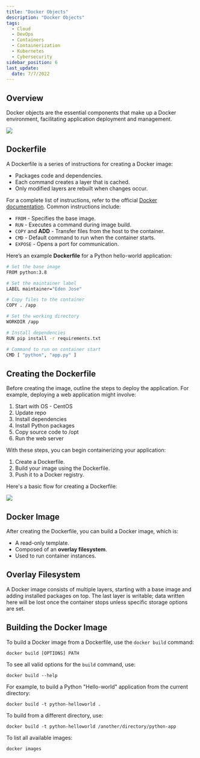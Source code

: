 ```yaml
---
title: "Docker Objects"
description: "Docker Objects"
tags:
  - Cloud
  - DevOps
  - Containers
  - Containerization
  - Kubernetes
  - Cybersecurity
sidebar_position: 6
last_update:
  date: 7/7/2022
---
```



## Overview

Docker objects are the essential components that make up a Docker environment, facilitating application deployment and management.

<div class='img-center'>

![](/img/docs/docker-objects.png)

</div>

## Dockerfile

A Dockerfile is a series of instructions for creating a Docker image:

- Packages code and dependencies.
- Each command creates a layer that is cached.
- Only modified layers are rebuilt when changes occur.

For a complete list of instructions, refer to the official [Docker documentation](https://docs.docker.com/engine/reference/builder/). Common instructions include:

- `FROM` - Specifies the base image.
- `RUN` - Executes a command during image build.
- `COPY` and **ADD** - Transfer files from the host to the container.
- `CMD` - Default command to run when the container starts.
- `EXPOSE` - Opens a port for communication.

Here’s an example **Dockerfile** for a Python hello-world application:

```bash
# Set the base image
FROM python:3.8

# Set the maintainer label
LABEL maintainer="Eden Jose"

# Copy files to the container
COPY . /app

# Set the working directory
WORKDIR /app

# Install dependencies
RUN pip install -r requirements.txt

# Command to run on container start
CMD [ "python", "app.py" ]
```

## Creating the Dockerfile

Before creating the image, outline the steps to deploy the application. For example, deploying a web application might involve:

1. Start with OS - CentOS
2. Update repo
3. Install dependencies
4. Install Python packages
5. Copy source code to /opt
6. Run the web server

With these steps, you can begin containerizing your application:

1. Create a Dockerfile.
2. Build your image using the Dockerfile.
3. Push it to a Docker registry.

Here's a basic flow for creating a Dockerfile:

<div class='img-center'>

![](/img/docs/dockerfilebasicflow.png)

</div>

## Docker Image

After creating the Dockerfile, you can build a Docker image, which is:

- A read-only template.
- Composed of an **overlay filesystem**.
- Used to run container instances.

## Overlay Filesystem

A Docker image consists of multiple layers, starting with a base image and adding installed packages on top. The last layer is writable; data written here will be lost once the container stops unless specific storage options are set.

## Building the Docker Image

To build a Docker image from a Dockerfile, use the `docker build` command:

```docker
docker build [OPTIONS] PATH
```

To see all valid options for the `build` command, use:

```docker
docker build --help
```

For example, to build a Python "Hello-world" application from the current directory:

```docker
docker build -t python-helloworld .
```

To build from a different directory, use:

```docker
docker build -t python-helloworld /another/directory/python-app
```

To list all available images:

```docker
docker images
```


 